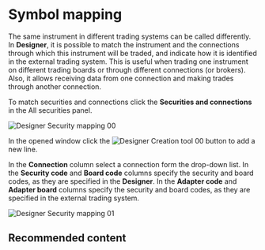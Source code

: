 # Symbol mapping

The same instrument in different trading systems can be called differently. In **Designer**, it is possible to match the instrument and the connections through which this instrument will be traded, and indicate how it is identified in the external trading system. This is useful when trading one instrument on different trading boards or through different connections (or brokers). Also, it allows receiving data from one connection and making trades through another connection.

To match securities and connections click the **Securities and connections** in the All securities panel.

![Designer Security mapping 00](~/images/Designer_Security_mapping_00.png)

In the opened window click the ![Designer Creation tool 00](~/images/Designer_Creation_tool_00.png) button to add a new line.

In the **Connection** column select a connection form the drop\-down list. In the **Security code** and **Board code** columns specify the security and board codes, as they are specified in the **Designer**. In the **Adapter code** and **Adapter board** columns specify the security and board codes, as they are specified in the external trading system.

![Designer Security mapping 01](~/images/Designer_Security_mapping_01.png)

## Recommended content
